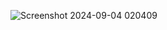 ![Screenshot 2024-09-04 020409](https://github.com/user-attachments/assets/7c7fb4ab-3bc2-404b-aabb-16f105b678b1)
